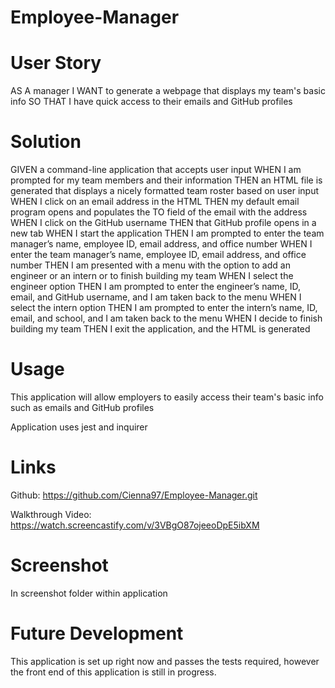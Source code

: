 # Employee-Manager

# User Story 

AS A manager
I WANT to generate a webpage that displays my team's basic info
SO THAT I have quick access to their emails and GitHub profiles

# Solution 

GIVEN a command-line application that accepts user input
WHEN I am prompted for my team members and their information
THEN an HTML file is generated that displays a nicely formatted team roster based on user input
WHEN I click on an email address in the HTML
THEN my default email program opens and populates the TO field of the email with the address
WHEN I click on the GitHub username
THEN that GitHub profile opens in a new tab
WHEN I start the application
THEN I am prompted to enter the team manager’s name, employee ID, email address, and office number
WHEN I enter the team manager’s name, employee ID, email address, and office number
THEN I am presented with a menu with the option to add an engineer or an intern or to finish building my team
WHEN I select the engineer option
THEN I am prompted to enter the engineer’s name, ID, email, and GitHub username, and I am taken back to the menu
WHEN I select the intern option
THEN I am prompted to enter the intern’s name, ID, email, and school, and I am taken back to the menu
WHEN I decide to finish building my team
THEN I exit the application, and the HTML is generated

# Usage

This application will allow employers to easily access their team's basic info such as emails and GitHub profiles

Application uses jest and inquirer

# Links

Github: https://github.com/Cienna97/Employee-Manager.git


Walkthrough Video: https://watch.screencastify.com/v/3VBgO87ojeeoDpE5ibXM

# Screenshot 

In screenshot folder within application

# Future Development 

This application is set up right now and passes the tests required, however the front end of this application is still in progress.